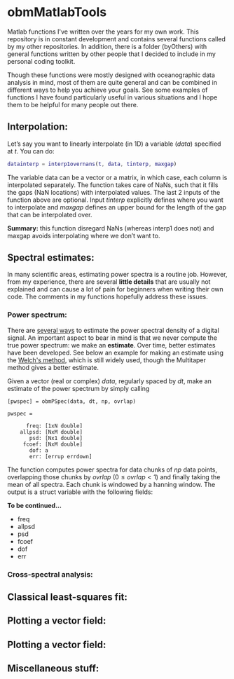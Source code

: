 # obmMatlabTools

Matlab functions I've written over the years for my own work. This repository is in constant development and contains several functions called by my other repositories. In addition, there is a folder (byOthers) with general functions written by other people that I decided to include in my personal coding toolkit.

Though these functions were mostly designed with oceanographic data analysis in mind, most of them are quite general and can be combined in different ways to help you achieve your goals. See some examples of functions I have found particularly useful in various situations and I hope them to be helpful for many people out there.

## Interpolation:

Let’s say you want to linearly interpolate (in 1D) a variable (*data*) specified at *t*. You can do:

```matlab
datainterp = interp1overnans(t, data, tinterp, maxgap)
```

The variable data can be a vector or a matrix, in which case, each column is interpolated separately. The function takes care of NaNs, such that it fills the gaps (NaN locations) with interpolated values. The last 2 inputs of the function above are optional. Input *tinterp* explicitly defines where you want to interpolate and *maxgap* defines an upper bound for the length of the gap that can be interpolated over.

**Summary:** this function disregard NaNs (whereas interp1 does not) and maxgap avoids interpolating where we don’t want to.

## Spectral estimates:

In many scientific areas, estimating power spectra is a routine job. However, from my experience, there are several **little details** that are usually not explained and can cause a lot of pain for beginners when writing their own code. The comments in my functions hopefully address these issues.

### Power spectrum:

There are [several ways](https://en.wikipedia.org/wiki/Spectral_density_estimation) to estimate the power spectral density of a digital signal. An important aspect to bear in mind is that we never compute the true power spectrum: we make an **estimate**. Over time, better estimates have been developed. See below an example for making an estimate using the [Welch's method](https://en.wikipedia.org/wiki/Welch%27s_method), which is still widely used, though the Multitaper method gives a better estimate.

Given a vector (real or complex) *data*, regularly spaced by *dt*, make an estimate of the power spectrum by simply calling

```
[pwspec] = obmPSpec(data, dt, np, ovrlap)

pwspec =

      freq: [1xN double]
    allpsd: [NxM double]
       psd: [Nx1 double]
     fcoef: [NxM double]
       dof: a
       err: [errup errdown]
```

The function computes power spectra for data chunks of *np* data points, overlapping those chunks by *ovrlap* ($0 \leq ovrlap < 1$) and finally taking the mean of all spectra. Each chunk is windowed by a hanning window. The output is a struct variable with the following fields:

**To be continued...**

* freq
* allpsd
* psd
* fcoef
* dof
* err

### Cross-spectral analysis:

## Classical least-squares fit:

## Plotting a vector field:

## Plotting a vector field:

## Miscellaneous stuff:
